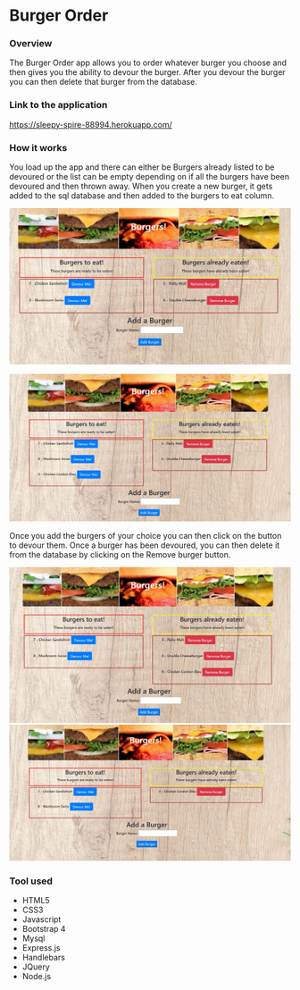# Burger Order

### Overview

<p>The Burger Order app allows you to order whatever burger you choose and then gives you the ability to devour the burger. After you devour the burger you can then delete that burger from the database.</p>

### Link to the application
https://sleepy-spire-88994.herokuapp.com/

### How it works

<p>You load up the app and there can either be Burgers already listed to be devoured or the list can be empty depending on if all the burgers have been devoured and then thrown away. When you create a new burger, it gets added to the sql database and then added to the burgers to eat column.</p>

![Burger](public/assets/images/burger1.jpg)

![Burger](public/assets/images/burger2.jpg)

<p>Once you add the burgers of your choice you can then click on the button to devour them. Once a burger has been devoured, you can then delete it from the database by clicking on the Remove burger button.</p>

![Burger](public/assets/images/burger3.jpg)
![Burger](public/assets/images/burger4.jpg)


### Tool used

* HTML5
* CSS3
* Javascript
* Bootstrap 4
* Mysql
* Express.js
* Handlebars
* JQuery
* Node.js